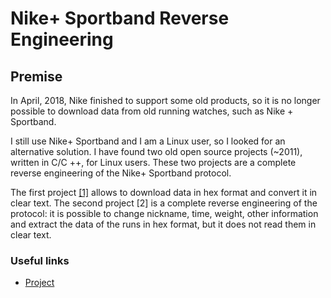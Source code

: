 # Nike+ Sportband Reverse Engineering

## Premise

In April, 2018, Nike finished to support some old products, so it is no longer possible to download data from old running watches, such as Nike + Sportband.

I still use Nike+ Sportband and I am a Linux user, so I looked for an alternative solution. I have found two old open source projects (~2011), written in C/C ++, for Linux users. These two projects are a complete reverse engineering of the Nike+ Sportband protocol.

The first project <a href="#link_1">[1]</a> allows to download data in hex format and convert it in clear text. The second project [2] is a complete reverse engineering of the protocol: it is possible to change nickname, time, weight, other information and extract the data of the runs in hex format, but it does not read them in clear text.

### Useful links
- <a id="link_1" href="">Project</a>


